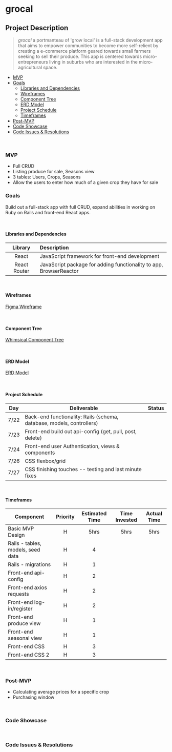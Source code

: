 # grocal

## Project Description
>*grocal* a portmanteau of 'grow local' is a full-stack development app that aims to empower communities to become more self-relient by creating a e-commerce platform geared towards small farmers seeking to sell their produce. This app is centered towards micro-entrepreneurs living in suburbs who are interested in the micro-agricultural space. 

- [MVP](#mvp)
- [Goals](#goals)
    - [Libraries and Dependencies](#libraries-and-dependencies)
    - [Wireframes](#wireframes)
    - [Component Tree](#component-tree)
    - [ERD Model](#erd-model)
    - [Project Schedule](#project-schedule)
    - [Timeframes](#timeframes)
- [Post-MVP](#post-mvp)
- [Code Showcase](#code-showcase)
- [Code Issues & Resolutions](#code-issues--resolutions)

<br>

### MVP
- Full CRUD
- Listing produce for sale, Seasons view
- 3 tables: Users, Crops, Seasons
- Allow the users to enter how much of a given crop they have for sale

### Goals
Build out a full-stack app with full CRUD, expand abilities in working on Ruby on Rails and front-end React apps.

<br>

#### Libraries and Dependencies
|     Library      | Description                                |
| :--------------: | :----------------------------------------- |
|      React       | JavaScript framework for front-end development |
|   React Router   | JavaScript package for adding functionality to app, BrowserReactor |

<br>

#### Wireframes
<a href='https://www.figma.com/file/eVBHnbdho0O0FrirErYWKk/grocal?node-id=0%3A1' rel="nofollow" target='blank'>Figma Wireframe</a>

<br>

#### Component Tree

<a href='https://whimsical.com/grocal-G97Wpuj6Xv6KfTbG9ZSPAP' rel="nofollow" target='blank'>Whimsical Component Tree</a>

<br>

#### ERD Model

<a href='https://drive.google.com/file/d/11n--amiR6rYcQT9z_-Kgp2VnnkwcQuYM/view?usp=sharing' rel="nofollow" target='blank'>ERD Model</a>

<br>

#### Project Schedule

| Day        | Deliverable                                                | Status     |
| ----- | --------------------------------------------------------------- | ---------- |
| 7/22  | Back-end functionality: Rails (schema, database, models, controllers)  |   |
| 7/23  | Front-end build out api-config (get, pull, post, delete) |   |
| 7/24  | Front-end user Authentication, views & components |   |
| 7/26  | CSS flexbox/grid |   |
| 7/27  | CSS finishing touches -- testing and last minute fixes |   |

<br>

#### Timeframes

| Component                            | Priority | Estimated Time | Time Invested | Actual Time |
| ------------------------------------ | :------: | :------------: | :-----------: | :---------: |
| Basic MVP Design                     |    H     |      5hrs      |      5hrs     |     5hrs    |
| Rails - tables, models, seed data    |   H   |4|||
| Rails - migrations    |   H   |1|||
| Front-end api-config    |   H   |2|||
| Front-end axios requests    |   H   |2|||
| Front-end log-in/register    |   H   |2|||
| Front-end produce view    |   H   |1|||
| Front-end seasonal view    |   H   |1|||
| Front-end CSS     |   H   |3|||
| Front-end CSS 2   |   H   |3|||

<br>

### Post-MVP
- Calculating average prices for a specific crop
- Purchasing window

<br>

### Code Showcase

<br>

### Code Issues & Resolutions
